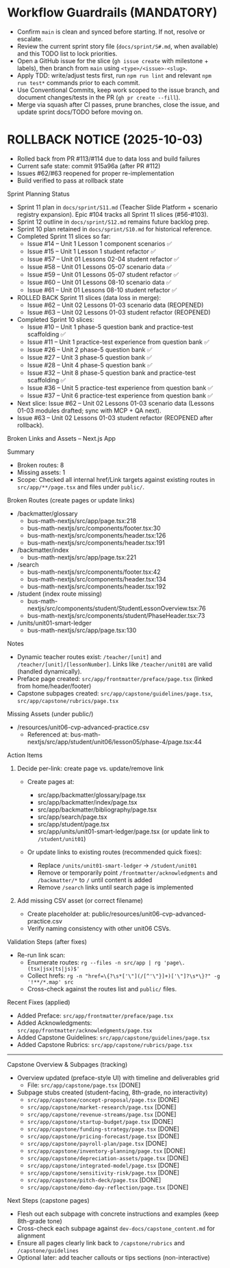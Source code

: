 # Workflow Guardrails (MANDATORY)
- Confirm `main` is clean and synced before starting. If not, resolve or escalate.
- Review the current sprint story file (`docs/sprint/S#.md`, when available) and this TODO list to lock priorities.
- Open a GitHub issue for the slice (`gh issue create` with milestone + labels), then branch from `main` using `<type>/<issue>-<slug>`.
- Apply TDD: write/adjust tests first, run `npm run lint` and relevant `npm run test*` commands prior to each commit.
- Use Conventional Commits, keep work scoped to the issue branch, and document changes/tests in the PR (`gh pr create --fill`).
- Merge via squash after CI passes, prune branches, close the issue, and update sprint docs/TODO before moving on.

# ROLLBACK NOTICE (2025-10-03)
- Rolled back from PR #113/#114 due to data loss and build failures
- Current safe state: commit 915a96a (after PR #112)
- Issues #62/#63 reopened for proper re-implementation
- Build verified to pass at rollback state

Sprint Planning Status
- Sprint 11 plan in `docs/sprint/S11.md` (Teacher Slide Platform + scenario registry expansion). Epic #104 tracks all Sprint 11 slices (#56-#103).
- Sprint 12 outline in `docs/sprint/S12.md` remains future backlog prep.
- Sprint 10 plan retained in `docs/sprint/S10.md` for historical reference.
- Completed Sprint 11 slices so far:
  - Issue #14 – Unit 1 Lesson 1 component scenarios ✅
  - Issue #15 – Unit 1 Lesson 1 student refactor ✅
  - Issue #57 – Unit 01 Lessons 02-04 student refactor ✅
  - Issue #58 – Unit 01 Lessons 05-07 scenario data ✅
  - Issue #59 – Unit 01 Lessons 05-07 student refactor ✅
  - Issue #60 – Unit 01 Lessons 08-10 scenario data ✅
  - Issue #61 – Unit 01 Lessons 08-10 student refactor ✅
- ROLLED BACK Sprint 11 slices (data loss in merge):
  - Issue #62 – Unit 02 Lessons 01-03 scenario data (REOPENED)
  - Issue #63 – Unit 02 Lessons 01-03 student refactor (REOPENED)
- Completed Sprint 10 slices:
  - Issue #10 – Unit 1 phase-5 question bank and practice-test scaffolding ✅
  - Issue #11 – Unit 1 practice-test experience from question bank ✅
  - Issue #26 – Unit 2 phase-5 question bank ✅
  - Issue #27 – Unit 3 phase-5 question bank ✅
  - Issue #28 – Unit 4 phase-5 question bank ✅
  - Issue #32 – Unit 8 phase-5 question bank and practice-test scaffolding ✅
  - Issue #36 – Unit 5 practice-test experience from question bank ✅
  - Issue #37 – Unit 6 practice-test experience from question bank ✅
- Next slice: Issue #62 – Unit 02 Lessons 01-03 scenario data (Lessons 01-03 modules drafted; sync with MCP + QA next).
- Issue #63 – Unit 02 Lessons 01-03 student refactor (REOPENED after rollback).

Broken Links and Assets – Next.js App

Summary
- Broken routes: 8
- Missing assets: 1
- Scope: Checked all internal href/Link targets against existing routes in `src/app/**/page.tsx` and files under `public/`.

Broken Routes (create pages or update links)
- /backmatter/glossary
  - bus-math-nextjs/src/app/page.tsx:218
  - bus-math-nextjs/src/components/footer.tsx:30
  - bus-math-nextjs/src/components/header.tsx:126
  - bus-math-nextjs/src/components/header.tsx:191
- /backmatter/index
  - bus-math-nextjs/src/app/page.tsx:221
- /search
  - bus-math-nextjs/src/components/footer.tsx:42
  - bus-math-nextjs/src/components/header.tsx:134
  - bus-math-nextjs/src/components/header.tsx:192
- /student (index route missing)
  - bus-math-nextjs/src/components/student/StudentLessonOverview.tsx:76
  - bus-math-nextjs/src/components/student/PhaseHeader.tsx:73
- /units/unit01-smart-ledger
  - bus-math-nextjs/src/app/page.tsx:130

Notes
- Dynamic teacher routes exist: `/teacher/[unit]` and `/teacher/[unit]/[lessonNumber]`. Links like `/teacher/unit01` are valid (handled dynamically).
- Preface page created: `src/app/frontmatter/preface/page.tsx` (linked from home/header/footer)
- Capstone subpages created: `src/app/capstone/guidelines/page.tsx`, `src/app/capstone/rubrics/page.tsx`

Missing Assets (under public/)
- /resources/unit06-cvp-advanced-practice.csv
  - Referenced at: bus-math-nextjs/src/app/student/unit06/lesson05/phase-4/page.tsx:44

Action Items
1) Decide per-link: create page vs. update/remove link
   - Create pages at:
     - src/app/backmatter/glossary/page.tsx
     - src/app/backmatter/index/page.tsx
     - src/app/backmatter/bibliography/page.tsx
     - src/app/search/page.tsx
     - src/app/student/page.tsx
     - src/app/units/unit01-smart-ledger/page.tsx (or update link to `/student/unit01`)

   - Or update links to existing routes (recommended quick fixes):
     - Replace `/units/unit01-smart-ledger` → `/student/unit01`
     - Remove or temporarily point `/frontmatter/acknowledgments` and `/backmatter/*` to `/` until content is added
     - Remove `/search` links until search page is implemented

2) Add missing CSV asset (or correct filename)
   - Create placeholder at: public/resources/unit06-cvp-advanced-practice.csv
   - Verify naming consistency with other unit06 CSVs.

Validation Steps (after fixes)
- Re-run link scan:
  - Enumerate routes: `rg --files -n src/app | rg 'page\.(tsx|jsx|ts|js)$'`
  - Collect hrefs: `rg -n "href=\{?\s*['\"](/[^'\"}]+)['\"]?\s*\}?" -g '!**/*.map' src`
  - Cross-check against the routes list and `public/` files.

Recent Fixes (applied)
- Added Preface: `src/app/frontmatter/preface/page.tsx`
- Added Acknowledgments: `src/app/frontmatter/acknowledgments/page.tsx`
- Added Capstone Guidelines: `src/app/capstone/guidelines/page.tsx`
- Added Capstone Rubrics: `src/app/capstone/rubrics/page.tsx`

---

Capstone Overview & Subpages (tracking)
- Overview updated (preface-style UI) with timeline and deliverables grid
  - File: `src/app/capstone/page.tsx` [DONE]
- Subpage stubs created (student-facing, 8th-grade, no interactivity)
  - `src/app/capstone/concept-proposal/page.tsx` [DONE]
  - `src/app/capstone/market-research/page.tsx` [DONE]
  - `src/app/capstone/revenue-streams/page.tsx` [DONE]
  - `src/app/capstone/startup-budget/page.tsx` [DONE]
  - `src/app/capstone/funding-strategy/page.tsx` [DONE]
  - `src/app/capstone/pricing-forecast/page.tsx` [DONE]
  - `src/app/capstone/payroll-plan/page.tsx` [DONE]
  - `src/app/capstone/inventory-planning/page.tsx` [DONE]
  - `src/app/capstone/depreciation-assets/page.tsx` [DONE]
  - `src/app/capstone/integrated-model/page.tsx` [DONE]
  - `src/app/capstone/sensitivity-risk/page.tsx` [DONE]
  - `src/app/capstone/pitch-deck/page.tsx` [DONE]
  - `src/app/capstone/demo-day-reflection/page.tsx` [DONE]

Next Steps (capstone pages)
- Flesh out each subpage with concrete instructions and examples (keep 8th-grade tone)
- Cross-check each subpage against `dev-docs/capstone_content.md` for alignment
- Ensure all pages clearly link back to `/capstone/rubrics` and `/capstone/guidelines`
- Optional later: add teacher callouts or tips sections (non-interactive)
